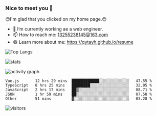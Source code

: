 ### Nice to meet you 👋

😊I'm glad that you clicked on my home page.😊

- 🔭 I’m currently working ae a web engineer.
- 📫 How to reach me: 13255238145@163.com
- 😄 Learn more about me: https://qytayh.github.io/resume

![Top Langs](https://github-readme-stats.vercel.app/api/top-langs/?username=qytayh)

![stats](https://github-readme-stats.vercel.app/api?username=qytayh&show_icons=true&theme=radical&layout=compact)


![activity graph](https://activity-graph.herokuapp.com/graph?username=qytayh&theme=dracula)

<!--START_SECTION:waka-->
```text
Vue.js       12 hrs 29 mins  ████████████░░░░░░░░░░░░░   47.55 % 
TypeScript   8 hrs 25 mins   ████████░░░░░░░░░░░░░░░░░   32.05 % 
JavaScript   2 hrs 17 mins   ██▒░░░░░░░░░░░░░░░░░░░░░░   08.71 % 
JSON         1 hr 59 mins    ██░░░░░░░░░░░░░░░░░░░░░░░   07.58 % 
Other        51 mins         ▓░░░░░░░░░░░░░░░░░░░░░░░░   03.28 % 
```
<!--END_SECTION:waka-->

![visitors](https://visitor-badge.glitch.me/badge?page_id=qytayh)


<!--
**qytayh/qytayh** is a ✨ _special_ ✨ repository because its `README.md` (this file) appears on your GitHub profile.

Here are some ideas to get you started:

- 🔭 I’m currently working on ...
- 🌱 I’m currently learning ...
- 👯 I’m looking to collaborate on ...
- 🤔 I’m looking for help with ...
- 💬 Ask me about ...
- 📫 How to reach me: ...
- 😄 Pronouns: ...
- ⚡ Fun fact: ...
-->
